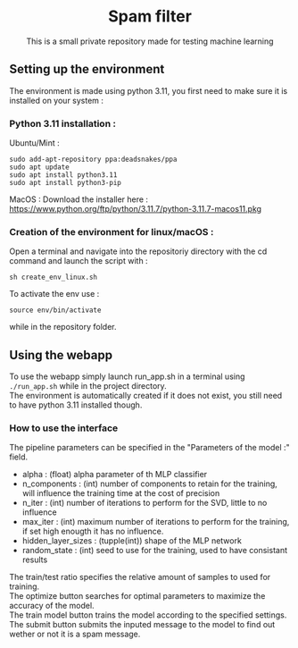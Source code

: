 <h1 align="center">Spam filter</h1>
<p align="center">This is a small private repository made for testing machine learning</p>

## Setting up the environment
The environment is made using python 3.11, you first need to make sure it is installed on your system :
### Python 3.11 installation :
Ubuntu/Mint :
```
sudo add-apt-repository ppa:deadsnakes/ppa
sudo apt update
sudo apt install python3.11
sudo apt install python3-pip
```
MacOS : Download the installer here : https://www.python.org/ftp/python/3.11.7/python-3.11.7-macos11.pkg
### Creation of the environment for linux/macOS :
Open a terminal and navigate into the repositoriy directory with the cd command and launch the script with :
```
sh create_env_linux.sh
```
To activate the env use :
```
source env/bin/activate
```
while in the repository folder.

## Using the webapp
To use the webapp simply launch run_app.sh in a terminal using ```./run_app.sh``` while in the project directory.<br>
The environment is automatically created if it does not exist, you still need to have python 3.11 installed though.
### How to use the interface
The pipeline parameters can be specified in the "Parameters of the model :" field.

* alpha : (float) alpha parameter of th MLP classifier
* n_components : (int) number of components to retain for the training, will influence the training time at the cost of precision
* n_iter : (int) number of iterations to perform for the SVD, little to no influence
* max_iter : (int) maximum number of iterations to perform for the training, if set high enougth it has no influence.
* hidden_layer_sizes : (tupple(int)) shape of the MLP network
* random_state : (int) seed to use for the training, used to have consistant results

The train/test ratio specifies the relative amount of samples to used for training.<br>
The optimize button searches for optimal parameters to maximize the accuracy of the model.<br>
The train model button trains the model according to the specified settings.<br>
The submit button submits the inputed message to the model to find out wether or not it is a spam message.<br>
